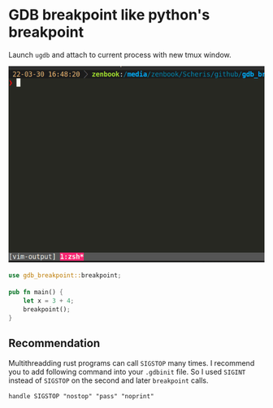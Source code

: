 # GDB breakpoint like python's breakpoint

Launch `ugdb` and attach to current process with new tmux window.

![DEMO](gdb_breakpoint_demo.gif "GDB DEMO")

``` rust
use gdb_breakpoint::breakpoint;

pub fn main() {
    let x = 3 + 4;
    breakpoint();
}
```

## Recommendation

Multithreadding rust programs can call `SIGSTOP` many times. I recommend you to add following command into your `.gdbinit` file. So I used `SIGINT` instead of `SIGSTOP` on the second and later `breakpoint` calls.

```
handle SIGSTOP "nostop" "pass" "noprint"
```
